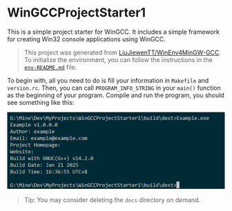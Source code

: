 # WinGCCProjectStarter1

This is a simple project starter for WinGCC. It includes a simple framework for creating Win32 console applications using WinGCC.

> This project was generated from [LiuJiewenTT/WinEnv4MinGW-GCC](https://github.com/LiuJiewenTT/WinEnv4MinGW-GCC). To initialize the environment, you can follow the instructions in the [`env-README.md`](env-README.md) file.

To begin with, all you need to do is fill your information in `Makefile` and `version.rc`. Then, you can call `PROGRAM_INFO_STRING` in your `main()` function as the beginning of your program. Compile and run the program, you should see something like this: 

![效果图1](docs/效果图1.png)

> Tip: You may consider deleting the `docs` directory on demand.